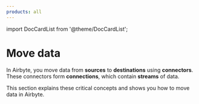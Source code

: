 ```yaml
---
products: all
---
```


import DocCardList from '@theme/DocCardList';

# Move data

In Airbyte, you move data from **sources** to **destinations** using **connectors**. These connectors form **connections**, which contain **streams** of data.

This section explains these critical concepts and shows you how to move data in Airbyte.

<DocCardList />
